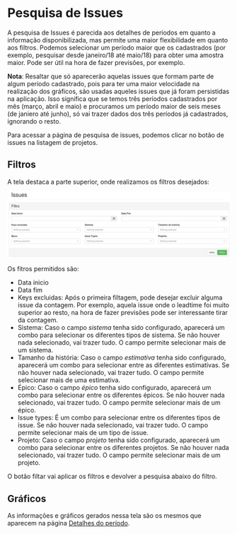 # Pesquisa de Issues

A pesquisa de Issues é parecida aos detalhes de períodos em quanto a informação disponibilizada, mas permite uma maior flexibilidade em quanto aos filtros. Podemos selecionar um período maior que os cadastrados (por exemplo, pesquisar desde janeiro/18 até maio/18) para obter uma amostra maior. Pode ser útil na hora de fazer previsões, por exemplo. 

**Nota**: Resaltar que só aparecerão aquelas issues que formam parte de algum período cadastrado, pois para ter uma maior velocidade na realização dos gráficos, são usadas aqueles issues que já foram persistidas na aplicação. Isso significa que se temos três períodos cadastrados por mês (março, abril e maio) e procuramos um período maior de seis meses (de janiero até junho), só vai trazer dados dos três períodos já cadastrados, ignorando o resto.

Para acessar a página de pesquisa de issues, podemos clicar no botão de issues na listagem de projetos.

## Filtros
A tela destaca a parte superior, onde realizamos os filtros desejados:

![Filtros issues](/images/jiratorio-issues-filtros.png)

Os fitros permitidos são:
- Data inicio
- Data fim
- Keys excluidas: Após o primeira filtagem, pode desejar excluir alguma issue da contagem. Por exemplo, aquela issue onde o leadtime foi muito superior ao resto, na hora de fazer previsões pode ser interessante tirar da contagem.
- Sistema: Caso o campo _sistema_ tenha sido configurado, aparecerá um combo para selecionar os diferentes tipos de sistema. Se não houver nada selecionado, vai trazer tudo. O campo permite selecionar mais de um sistema.
- Tamanho da história: Caso o campo _estimativa_ tenha sido configurado, aparecerá um combo para selecionar entre as diferentes estimativas. Se não houver nada selecionado, vai trazer tudo. O campo permite selecionar mais de uma estimativa.
- Épico: Caso o campo _épico_ tenha sido configurado, aparecerá um combo para selecionar entre os diferentes épicos. Se não houver nada selecionado, vai trazer tudo. O campo permite selecionar mais de um épico.
- Issue types: É um combo para selecionar entre os diferentes tipos de issue. Se não houver nada selecionado, vai trazer tudo. O campo permite selecionar mais de um tipo de issue.
- Projeto: Caso o campo _projeto_ tenha sido configurado, aparecerá um combo para selecionar entre os diferentes projetos. Se não houver nada selecionado, vai trazer tudo. O campo permite selecionar mais de um projeto.

O botão filtar vai aplicar os filtros e devolver a pesquisa abaixo do filtro.

## Gráficos
As informações e gráficos gerados nessa tela são os mesmos que aparecem na página [Detalhes do período](/detalhesPeriodo.html). 